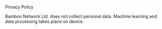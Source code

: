 Privacy Policy

Bamboo Network Ltd. does not collect personal data.
Machine learning and data processing takes place on device.

